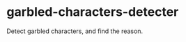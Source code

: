 garbled-characters-detecter
===========================

Detect garbled characters, and find the reason.
